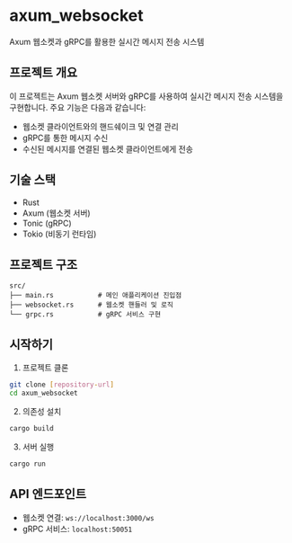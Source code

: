 # axum_websocket

Axum 웹소켓과 gRPC를 활용한 실시간 메시지 전송 시스템

## 프로젝트 개요

이 프로젝트는 Axum 웹소켓 서버와 gRPC를 사용하여 실시간 메시지 전송 시스템을 구현합니다. 주요 기능은 다음과 같습니다:

- 웹소켓 클라이언트와의 핸드쉐이크 및 연결 관리
- gRPC를 통한 메시지 수신
- 수신된 메시지를 연결된 웹소켓 클라이언트에게 전송

## 기술 스택

- Rust
- Axum (웹소켓 서버)
- Tonic (gRPC)
- Tokio (비동기 런타임)

## 프로젝트 구조

```
src/
├── main.rs           # 메인 애플리케이션 진입점
├── websocket.rs      # 웹소켓 핸들러 및 로직
└── grpc.rs           # gRPC 서비스 구현
```

## 시작하기

1. 프로젝트 클론
```bash
git clone [repository-url]
cd axum_websocket
```

2. 의존성 설치
```bash
cargo build
```

3. 서버 실행
```bash
cargo run
```

## API 엔드포인트

- 웹소켓 연결: `ws://localhost:3000/ws`
- gRPC 서비스: `localhost:50051`

